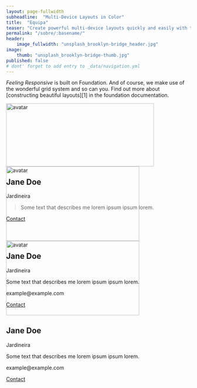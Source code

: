 ```yaml
---
layout: page-fullwidth
subheadline:  "Multi-Device Layouts in Color"
title:  "Equipa"
teaser: "Create powerful multi-device layouts quickly and easily with the 12-column, nest-able Foundation grid. To optimize the size of your images, you find the correct dimensions beneath. Further below you find the <a href='#color-scheme-and-colors-codes'>colorscheme and colors</a> used for <em>Feeling Responsive</em> and their color codes."
permalink: "/sobre/:basename/"
header:
    image_fullwidth: "unsplash_brooklyn-bridge_header.jpg"
image:
    thumb: "unsplash_brooklyn-bridge-thumb.jpg"
published: false
# dont' forget to add entry to _data/navigation.yml
---
```

*Feeling Responsive* is built on Foundation. And of course, we make use of the wonderful grid system and so can you. Find out more about [constructing  beautiful layouts][1] in the foundation documentation.
<!--more-->


<div class="row t30">
  <div class="medium-4 columns">
    <div class="card">
      <img src="{{ site.urlimg }}img_avatar.png" alt="avatar" style="width:100%">
      <div class="container">
        <h2>Jane Doe</h2>
        <p class="title">Jardineira</p>
        <blockquote>Some text that describes me lorem ipsum ipsum lorem.</blockquote>
        <a href="mailto:john@example.com" class="button radius" style="width: 100%">Contact</a>
      </div>
    </div>
  </div>
  <div class="medium-4 columns">
    <div class="card">
      <img src="{{ site.urlimg }}img_avatar.png" alt="avatar" style="width:100%">
      <div class="container">
        <h2>Jane Doe</h2>
        <p class="title">Jardineira</p>
        <p>Some text that describes me lorem ipsum ipsum lorem.</p>
        <p>example@example.com</p>
        <a href="#" class="button radius" style="width: 100%">Contact</a>
      </div>
    </div>
  </div>
  <div class="medium-4 columns">
    <div class="card">
      <img src="{{ site.urlimg }}img_avatar.png" alt="avatar" style="width:100%">
      <div class="container">
        <h2>Jane Doe</h2>
        <p class="title">Jardineira</p>
        <p>Some text that describes me lorem ipsum ipsum lorem.</p>
        <p>example@example.com</p>
        <a href="#" class="button radius" style="width: 100%">Contact</a>
      </div>
    </div>
  </div>
</div>
